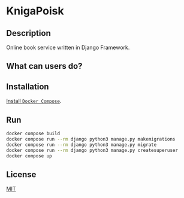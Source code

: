 # KnigaPoisk

## Description

Оnline book service written in Django Framework.

## What can users do?

## Installation

[Install `Docker Compose`](https://docs.docker.com/compose/install/).

## Run

```bash
docker compose build
docker compose run --rm django python3 manage.py makemigrations
docker compose run --rm django python3 manage.py migrate
docker compose run --rm django python3 manage.py createsuperuser
docker compose up
```

## License

[MIT](LICENSE)
